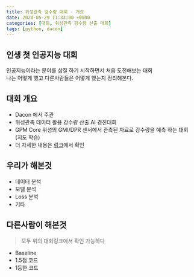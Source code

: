 ```yaml
---
title: 위성관측 강수량 대회 - 개요
date: 2020-05-29 11:33:00 +0800
categories: [대회, 위성관측 강수량 산출 대회]
tags: [python, dacon]
---
```


## 인생 첫 인공지능 대회

인공지능이라는 분야를 삽질 하기 시작하면서 처음 도전해보는 대회  
나는 어떻게 했고 다른사람들은 어떻게 했는지 정리해본다.

## 대회 개요

* Dacon 에서 주관
* 위성관측 데이터 활용 강수량 산출 AI 경진대회
* GPM Core 위성의 GMI/DPR 센서에서 관측된 자료로 강수량을 예측 하는 대회 (지도 학습)
* 더 자세한 내용은 [링크](https://dacon.io/competitions/official/235591/overview/)에서 확인

## 우리가 해본것

* 데이터 분석
* 모델 분석
* Loss 분석
* 기타

## 다른사람이 해본것

> 모두 위의 대회링크에서 확인 가능하다

* Baseline
* 1.5점 코드
* 1등한 코드
